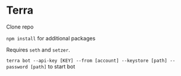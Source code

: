 # Terra

Clone repo

`npm install` for additional packages

Requires `seth` and `setzer`.

`terra bot --api-key [KEY] --from [account] --keystore [path] --password [path]` to start bot